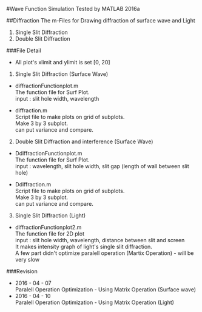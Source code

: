 #Wave Function Simulation
Tested by MATLAB 2016a

##Diffraction
The m-Files for Drawing diffraction of surface wave and Light

1. Single Slit Diffraction
2. Double Slit Diffraction

###File Detail

* All plot's xlimit and ylimit is set [0, 20] <br>

1. Single Slit Diffraction (Surface Wave)
  - diffractionFunctionplot.m <br>
  The function file for Surf Plot. <br>
  input : slit hole width, wavelength <br>
  
  - diffraction.m <br>
  Script file to make plots on grid of subplots. <br>
  Make 3 by 3 subplot. <br>
  can put variance and compare.

2. Double Slit Diffraction and interference (Surface Wave)
  - DdiffractionFunctionplot.m <br>
  The function file for Surf Plot. <br>
  input :  wavelength, slit hole width, slit gap (length of wall between slit hole) <br>
  
  - Ddiffraction.m <br>
  Script file to make plots on grid of subplots. <br>
  Make 3 by 3 subplot. <br>
  can put variance and compare.

3.  Single Slit Diffraction (Light)
  - diffractionFunctionplot2.m <br>
  The function file for 2D plot<br>
  input : slit hole width, wavelength, distance between slit and screen <br>
  It makes intensity graph of light's single slit diffraction.<br>
  A few part didn't optimize paralell operation (Martix Operation) - will be very slow

  
###Revision
  * 2016 - 04 - 07 <br>
Paralell Operation Optimization - Using Matrix Operation (Surface wave) <br>
  * 2016 - 04 - 10 <br>
Paralell Operation Optimization - Using Matrix Operation (Light) <br>

